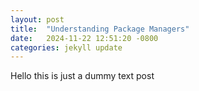 ```yaml
---
layout: post
title:  "Understanding Package Managers"
date:   2024-11-22 12:51:20 -0800
categories: jekyll update
---
```


Hello this is just a dummy text post